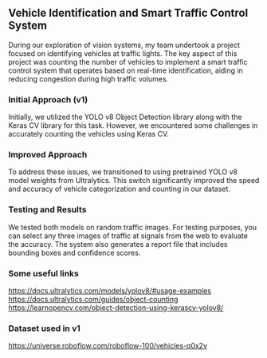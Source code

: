 ## Vehicle Identification and Smart Traffic Control System

During our exploration of vision systems, my team undertook a project focused on identifying vehicles at traffic lights. The key aspect of this project was counting the number of vehicles to implement a smart traffic control system that operates based on real-time identification, aiding in reducing congestion during high traffic volumes.

### Initial Approach (v1)
Initially, we utilized the YOLO v8 Object Detection library along with the Keras CV library for this task. However, we encountered some challenges in accurately counting the vehicles using Keras CV.

### Improved Approach
To address these issues, we transitioned to using pretrained YOLO v8 model weights from Ultralytics. This switch significantly improved the speed and accuracy of vehicle categorization and counting in our dataset.

### Testing and Results
We tested both models on random traffic images. For testing purposes, you can select any three images of traffic at signals from the web to evaluate the accuracy. The system also generates a report file that includes bounding boxes and confidence scores.

### Some useful links
https://docs.ultralytics.com/models/yolov8/#usage-examples
https://docs.ultralytics.com/guides/object-counting
https://learnopencv.com/object-detection-using-kerascv-yolov8/

### Dataset used in v1
https://universe.roboflow.com/roboflow-100/vehicles-q0x2v
